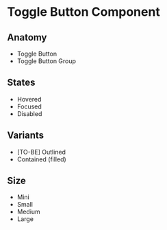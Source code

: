 # Toggle Button Component

## Anatomy

-   Toggle Button
-   Toggle Button Group

## States

-   Hovered
-   Focused
-   Disabled

## Variants

-   [TO-BE] Outlined
-   Contained (filled)

## Size

-   Mini
-   Small
-   Medium
-   Large
